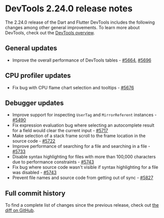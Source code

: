 # DevTools 2.24.0 release notes

The 2.24.0 release of the Dart and Flutter DevTools
includes the following changes among other general improvements.
To learn more about DevTools, check out the
[DevTools overview](https://docs.flutter.dev/tools/devtools).

## General updates

* Improve the overall performance of DevTools tables -
  [#5664](https://github.com/flutter/devtools/pull/5664),
  [#5696](https://github.com/flutter/devtools/pull/5696)

## CPU profiler updates

* Fix bug with CPU flame chart selection and tooltips -
  [#5676](https://github.com/flutter/devtools/pull/5676)

## Debugger updates

* Improve support for inspecting
  `UserTag` and `MirrorReferent` instances -
  [#5490](https://github.com/flutter/devtools/pull/5490)
* Fix expression evaluation bug where
  selecting an autocomplete result for a field would clear the current input -
  [#5717](https://github.com/flutter/devtools/pull/5717)
* Make selection of a stack frame 
  scroll to the frame location in the source code -
  [#5722](https://github.com/flutter/devtools/pull/5722)
* Improve performance of searching for a file and searching in a file -
  [#5733](https://github.com/flutter/devtools/pull/5733)
* Disable syntax highlighting for files with more than 100,000 characters
  due to performance constraints -
  [#5743](https://github.com/flutter/devtools/pull/5743)
* Fix bug where source code wasn't visible if
  syntax highlighting for a file was disabled -
  [#5743](https://github.com/flutter/devtools/pull/5743)
* Prevent file names and source code from getting out of sync -
  [#5827](https://github.com/flutter/devtools/pull/5827)

## Full commit history

To find a complete list of changes since the previous release,
check out
[the diff on GitHub](https://github.com/flutter/devtools/compare/v2.23.1...v2.24.0).
